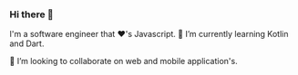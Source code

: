 ### Hi there 👋

I'm a software engineer that ❤'s Javascript. 🌱 I’m currently learning Kotlin and Dart.

👯 I’m looking to collaborate on web and mobile application's.



<!--
**thomasdreyer/thomasdreyer** is a ✨ _special_ ✨ repository because its `README.md` (this file) appears on your GitHub profile.

Here are some ideas to get you started:

- 🔭 I’m currently working on ...
- 🌱 I’m currently learning ...
- 👯 I’m looking to collaborate on ...
- 🤔 I’m looking for help with ...
- 💬 Ask me about ...
- 📫 How to reach me: ...
- 😄 Pronouns: ...
- ⚡ Fun fact: ...
-->
